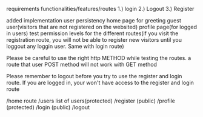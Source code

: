 requirements functionalities/features/routes
1.) login
2.) Logout
3.) Register

added implementation
user persistency
home page for greeting guest user(visitors that are not registered on the websited)
profile page(for logged in users)
test
permission levels for the different routes(if you visit the registration route, you will not be able to register new visitors until you loggout any loggin user. Same with login route)

Please be careful to use the right http METHOD while testing the routes. a route that user POST method will not work with GET method

Please remember to logout before you try to use the register and login route. If you are logged in, your won't have access to the register and login route

/home route
/users list of users(protected)
/register (public)
/profile (protected)
/login (public)
/logout
